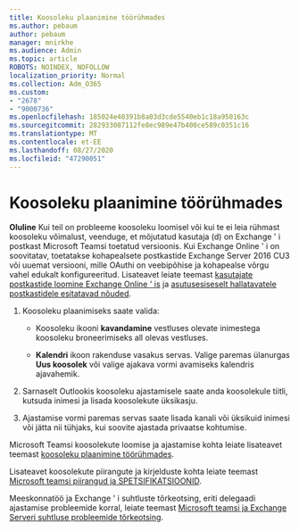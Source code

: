 ```yaml
---
title: Koosoleku plaanimine töörühmades
ms.author: pebaum
author: pebaum
manager: mnirkhe
ms.audience: Admin
ms.topic: article
ROBOTS: NOINDEX, NOFOLLOW
localization_priority: Normal
ms.collection: Adm_O365
ms.custom:
- "2678"
- "9000736"
ms.openlocfilehash: 185024e40391b8a03d3cde5540eb1c18a950163c
ms.sourcegitcommit: 282933087112fe8ec989e47b400ce589c0351c16
ms.translationtype: MT
ms.contentlocale: et-EE
ms.lasthandoff: 08/27/2020
ms.locfileid: "47290051"
---
```

# <a name="schedule-a-meeting-in-teams"></a>Koosoleku plaanimine töörühmades

**Oluline** Kui teil on probleeme koosoleku loomisel või kui te ei leia rühmast koosoleku võimalust, veenduge, et mõjutatud kasutaja (d) on Exchange ' i postkast Microsoft Teamsi toetatud versioonis. Kui Exchange Online ' i on soovitatav, toetatakse kohapealsete postkastide Exchange Server 2016 CU3 või uuemat versiooni, mille OAuthi on veebipõhise ja kohapealse võrgu vahel edukalt konfigureeritud. Lisateavet leiate teemast [kasutajate postkastide loomine Exchange Online ' is](https://docs.microsoft.com/exchange/recipients-in-exchange-online/create-user-mailboxes) ja [asutusesiseselt hallatavatele postkastidele esitatavad nõuded](https://docs.microsoft.com/microsoftteams/exchange-teams-interact#requirements-for-mailboxes-hosted-on-premises). 

1. Koosoleku plaanimiseks saate valida:

    - Koosoleku ikooni **kavandamine** vestluses olevate inimestega koosoleku broneerimiseks all olevas vestluses.

    - **Kalendri** ikoon rakenduse vasakus servas. Valige paremas ülanurgas **Uus koosolek** või valige ajakava vormi avamiseks kalendris ajavahemik.

2. Sarnaselt Outlookis koosoleku ajastamisele saate anda koosolekule tiitli, kutsuda inimesi ja lisada koosolekute üksikasju.

3. Ajastamise vormi paremas servas saate lisada kanali või üksikuid inimesi või jätta nii tühjaks, kui soovite ajastada privaatse kohtumise.

Microsoft Teamsi koosolekute loomise ja ajastamise kohta leiate lisateavet teemast [koosoleku plaanimine töörühmades](https://support.office.com/article/Schedule-a-meeting-in-Teams-943507a9-8583-4c58-b5d2-8ec8265e04e5).

Lisateavet koosolekute piirangute ja kirjelduste kohta leiate teemast [Microsoft teamsi piirangud ja SPETSIFIKATSIOONID](https://docs.microsoft.com/microsoftteams/limits-specifications-teams#meetings-and-calls).

Meeskonnatöö ja Exchange ' i suhtluste tõrkeotsing, eriti delegaadi ajastamise probleemide korral, leiate teemast [Microsoft teamsi ja Exchange Serveri suhtluse probleemide tõrkeotsing](https://docs.microsoft.com/microsoftteams/troubleshoot/known-issues/teams-exchange-interaction-issue).